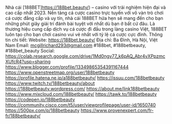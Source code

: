 Nhà cái [188BET]https://188bet.beauty/) – casino với trải nghiệm hiện đại và cao cấp nhất 2023. Nền tảng cá cược casino trực tuyến với vô vàn trò chơi cá cược đẳng cấp và uy tín, nhà cái 188BET hứa hẹn sẽ mang đến cho bạn những phút giây giải trí đánh bài tuyệt vời nhất dù bạn ở bất cứ đâu. Là thương hiệu cung cấp dịch vụ cá cược đi đầu trong làng casino Việt, 188BET luôn tạo cho bạn chơi casino vui vẻ nhất với tỷ lệ cá cược cực đỉnh.
Thông tin chi tiết:
Website: https://188bet.beauty/
Địa chỉ: Ba Đình, Hà Nội, Việt Nam
Email: mcgillrichard293@gmail.com
#188bet, #188betbeauty, #188bet_beauty
Social:
https://colab.research.google.com/drive/1Md0ngv77_k6pAQ_Abr4vXPpzmcXUfcR4?usp=sharing
https://www.blogger.com/profile/13349865354391167444
https://www.openstreetmap.org/user/188betbeauty
https://profile.hatena.ne.jp/a188betbeauty/
https://issuu.com/188betbeauty
https://www.twitch.tv/188betbeauty/about
https://188betbeauty.wordpress.com/
https://about.me/link188betbeauty
https://www.mixcloud.com/188betbeauty/
https://tawk.to/188betbeauty
https://codepen.io/188betbeauty
https://community.cisco.com/t5/user/viewprofilepage/user-id/1650740
https://500px.com/p/188betbeauty
https://www.provenexpert.com/fr-fr/188betbeauty/